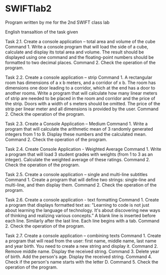 # SWIFTlab2
Program written by me for the 2nd SWIFT class lab

English transaltion of the task given 

Task 2.1. Create a console application – total area and volume of the cube
Command 1. Write a console program that will load the side of a cube, calculate and display its
total area and volume. The result should be displayed using one command and the floating-point numbers should be formatted to two decimal places.
Command 2. Check the operation of the program.

Task 2.2. Create a console application – strip
Command 1. A rectangular room has dimensions of a x b meters, and a corridor of x b. The room has dimensions
one door leading to a corridor, which at the end has a door to another
rooms. Write a program that will calculate how many linear meters of strip are needed to be placed in the room and corridor and the price of the strip. Doors with a width of s meters should be omitted.
The price of the strip per linear meter and all dimensions is provided by the user.
Command 2. Check the operation of the program.

Task 2.3. Create a Console Application – Medium
Command 1. Write a program that will calculate the arithmetic mean of 3 randomly generated integers from 1 to 9. Display these numbers and the calculated mean.
Command 2. Check the operation of the program.

Task 2.4. Create Console Application - Weighted Average
Command 1. Write a program that will load 3 student grades with weights (from 1 to 3 as an integer). Calculate the weighted average of these ratings.
Command 2. Check the operation of the program.

Task 2.5. Create a console application – single and multi-line subtitles
Command 1. Create a program that will define two strings: single-line and multi-line,
and then display them.
Command 2. Check the operation of the program.

Task 2.6. Create a console application - text formatting
Command 1. Create a program that displays formatted text as:
”Learning to code is not just about learning the language of technology.
It's about discovering new ways of thinking
and realizing various concepts.”
A blank line is inserted before each line. Similarly after the last line. Each line begins with a tab.
Command 2. Check the operation of the program.

Task 2.7. Create a console application – combining texts
Command 1. Create a program that will read from the user: first name, middle name, last name and year
birth. You need to create a new string and display it.
Command 2. Remove middle name. Display the received string.
Command 3. Delete year of birth. Add the person's age. Display the received string.
Command 4. Check if the person's name starts with the letter D.
Command 5. Check the operation of the program.
